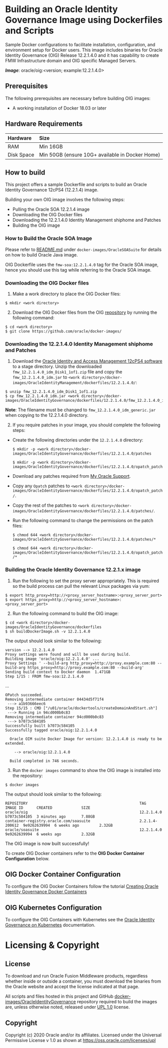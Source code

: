 Building an Oracle Identity Governance Image using Dockerfiles and Scripts
==========================================================================

Sample Docker configurations to facilitate installation, configuration, and environment setup for Docker users. This image includes binaries for Oracle Identity Governance (OIG) Release 12.2.1.4.0 and it has capability to create FMW Infrastructure domain and OIG specific Managed Servers.

***Image***: oracle/oig:<version; example:12.2.1.4.0>

## Prerequisites
The following prerequisites are necessary before building OIG images:

* A working installation of Docker 18.03 or later

## Hardware Requirements

| Hardware  | Size                                              |
| :-------- | :-------------------------------------------------|
| RAM       | Min 16GB                                          |
| Disk Space| Min 50GB (ensure 10G+ available in Docker Home)   |


## How to build

This project offers a sample Dockerfile and scripts to build an Oracle Identity Governance 12cPS4 (12.2.1.4) image. 

Building your own OIG image involves the following steps:

* Pulling the Oracle SOA 12.2.1.4 image
* Downloading the OIG Docker files
* Downloading the 12.2.1.4.0 Identity Management shiphome and Patches
* Building the OIG image

	
### How to Build the Oracle SOA Image

Please refer to [README.md](../../../OracleSOASuite/README.md) under `docker-images/OracleSOASuite` for details on how to build Oracle Java image.

OIG Dockerfile uses the `fmw-soa:12.2.1.4.0` tag for the Oracle SOA image, hence you should use this tag while referring to the Oracle SOA image.

### Downloading the OIG Docker files

  1. Make a work directory to place the OIG Docker files:
     
	$ mkdir <work directory>
	
  2. Download the OIG Docker files from the OIG [repository](https://github.com/oracle/docker-images/) by running the following command:
   
    $ cd <work directory>
	$ git clone https://github.com/oracle/docker-images/


### Downloading the 12.2.1.4.0 Identity Management shiphome and Patches

  1. Download the [Oracle Identity and Access Management 12cPS4 software](https://www.oracle.com/middleware/technologies/identity-management/downloads.html) to a stage directory. Unzip the downloaded `fmw_12.2.1.4.0_idm_Disk1_1of1.zip` file and copy the `fmw_12.2.1.4.0_idm.jar` to `<work directory>/docker-images/OracleIdentityManagement/dockerfiles/12.2.1.4.0/`:
    
	$ unzip fmw_12.2.1.4.0_idm_Disk1_1of1.zip
    $ cp fmw_12.2.1.4.0_idm.jar <work directory>/docker-images/OracleIdentityGovernance/dockerfiles/12.2.1.4.0/fmw_12.2.1.4.0_idm_generic.jar
	
   **Note**: The filename must be changed to `fmw_12.2.1.4.0_idm_generic.jar` when copying to the 12.2.1.4.0 directory.	
   
  2. If you require patches in your image, you should complete the following steps:
  
  * Create the following directories under the `12.2.1.4.0` directory:
	
	`$ mkdir -p <work directory>/docker-images/OracleIdentityGovernance/dockerfiles/12.2.1.4.0/patches`
  
    `$ mkdir -p <work directory>/docker-images/OracleIdentityGovernance/dockerfiles/12.2.1.4.0/opatch_patch`
	
  * Download any patches required from [My Oracle Support](https://support.oracle.com).

  * Copy any `Opatch` patches to `<work directory>/docker-images/OracleIdentityGovernance/dockerfiles/12.2.1.4.0/opatch_patch/`.
  
  * Copy the rest of the patches to `<work directory>/docker-images/OracleIdentityGovernance/dockerfiles/12.2.1.4.0/patches/`.
  
  * Run the following command to change the permissions on the patch files: 
  
    `$ chmod 644 <work directory>/docker-images/OracleIdentityGovernance/dockerfiles/12.2.1.4.0/patches/*`

	  `$ chmod 644 <work directory>/docker-images/OracleIdentityGovernance/dockerfiles/12.2.1.4.0/opatch_patch/*	`
		
### Building the Oracle Identity Governance 12.2.1.x image

  1. Run the following to set the proxy server appropriately. This is required so the build process can pull the relevant Linux packages via yum:

    $ export http_proxy=http://<proxy_server_hostname>:<proxy_server_port>
    $ export https_proxy=http://<proxy_server_hostname>:<proxy_server_port>
	
  2. Run the following command to build the OIG image:

    $ cd <work directory>/docker-images/OracleIdentityGovernance/dockerfiles
    $ sh buildDockerImage.sh -v 12.2.1.4.0

   The output should look similar to the following:
    
    version --> 12.2.1.4.0
    Proxy settings were found and will be used during build.
    Building image 'oracle/oig:12.2.1.4.0' ...
    Proxy Settings ' --build-arg http_proxy=http://proxy.example.com:80 --build-arg https_proxy=http://proxy.example.com:80 --build-arg'
    Sending build context to Docker daemon  1.471GB
    Step 1/15 : FROM fmw-soa:12.2.1.4.0

...

    OPatch succeeded.
    Removing intermediate container 04434d5f71f4
     ---> a1b93666eec6
    Step 15/15 : CMD ["/u01/oracle/dockertools/createDomainAndStart.sh"]
     ---> Running in 94cd000b0c83
    Removing intermediate container 94cd000b0c83
     ---> b7073c584105
    Successfully built b7073c584105
    Successfully tagged oracle/oig:12.2.1.4.0

      Oracle OIM suite Docker Image for version: 12.2.1.4.0 is ready to be extended.

        --> oracle/oig:12.2.1.4.0

      Build completed in 746 seconds.

  3. Run the `docker images` command to show the OIG image is installed into the repository:
    
	$ docker images
    
   The output should look similar to the following:
   
    REPOSITORY                                                  TAG             IMAGE ID      CREATED             SIZE
    oracle/oig                                                  12.2.1.4.0      b7073c584105  3 minutes ago       7.88GB
	container-registry.oracle.com/soasuite                      2.2.1.4-200612  9e9262639994  6 weeks ago         2.32GB
    oracle/soasuite                                             12.2.1.4.0      9e9262639994  6 weeks ago         2.32GB

   The OIG image is now built successfully! 
   
   To create OIG Docker containers refer to the **OIG Docker Container Configuration** below.

## OIG Docker Container Configuration
 
 To configure the OIG Docker Containers follow the tutorial [Creating Oracle Identity Governance Docker Containers](https://docs.oracle.com/en/middleware/idm/identity-governance/12.2.1.4/tutorial-oig-docker/)

## OIG Kubernetes Configuration

To configure the OIG Containers with Kubernetes see the [Oracle Identity Governance on Kubernetes](https://oracle.github.io/fmw-kubernetes/oig/) documentation. 
 
# Licensing & Copyright

## License
To download and run Oracle Fusion Middleware products, regardless whether inside or outside a container, you must download the binaries from the Oracle website and accept the license indicated at that page.

All scripts and files hosted in this project and GitHub [docker-images/OracleIdentityGovernance](./) repository required to build the images are, unless otherwise noted, released under [UPL 1.0](https://oss.oracle.com/licenses/upl/) license.

## Copyright
Copyright (c) 2020 Oracle and/or its affiliates.
Licensed under the Universal Permissive License v 1.0 as shown at https://oss.oracle.com/licenses/upl

	
